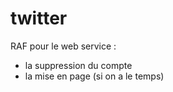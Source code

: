 # twitter

RAF pour le web service :
- la suppression du compte
- la mise en page (si on a le temps)